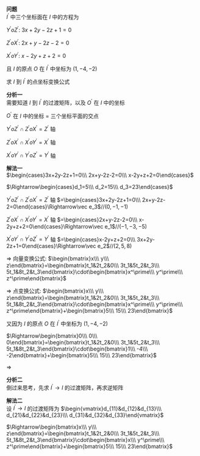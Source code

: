 **问题**  
$I^\prime$ 中三个坐标面在 $I$ 中的方程为  
  
$Y^\prime oZ^\prime:\ 3x+2y-2z+1=0$  
  
$Z^\prime oX^\prime:\ 2x+y-2z-2=0$  
  
$X^\prime oY^\prime:\ x-2y+z+2=0$  
  
且 $I$ 的原点 $O$ 在 $I^\prime$ 中坐标为 $(1,-4,-2)$  
  
求 $I$ 到 $I^\prime$ 的点坐标变换公式  
  
**分析一**  
需要知道 $I$ 到 $I^\prime$ 的过渡矩阵，以及 $O^\prime$ 在 $I$ 中的坐标  
  
$O^\prime$ 在 $I$ 中的坐标 $=$ 三个坐标平面的交点  
  
$Y^\prime oZ^\prime\cap Z^\prime oX^\prime=Z^\prime$ 轴  
  
$Z^\prime oX^\prime\cap X^\prime oY^\prime=X^\prime$ 轴  
  
$X^\prime oY^\prime\cap Y^\prime oZ^\prime=Y^\prime$ 轴  
  
**解法一**  
$\begin{cases}3x+2y-2z+1=0\\\ 2x+y-2z-2=0\\\ x-2y+z+2=0\end{cases}$  
  
$\Rightarrow\begin{cases}d_1=5\\\ d_2=15\\\ d_3=23\end{cases}$  
  
$Y^\prime oZ^\prime\cap Z^\prime oX^\prime=Z^\prime$ 轴 $=\begin{cases}3x+2y-2z+1=0\\\ 2x+y-2z-2=0\end{cases}\Rightarrow\vec e_3$//$(0,-1,-1)$  
  
$Z^\prime oX^\prime\cap X^\prime oY^\prime=X^\prime$ 轴 $=\begin{cases}2x+y-2z-2=0\\\ x-2y+z+2=0\end{cases}\Rightarrow\vec e_1$//$(-1,-3,-5)$  
  
$X^\prime oY^\prime\cap Y^\prime oZ^\prime=Y^\prime$ 轴 $=\begin{cases}x-2y+z+2=0\\\ 3x+2y-2z+1=0\end{cases}\Rightarrow\vec e_2$//$(2,5,8)$  
  
$\Rightarrow$ 向量变换公式: $\begin{bmatrix}x\\\ y\\\ z\end{bmatrix}=\begin{bmatrix}t_1&2t_2&0\\\ 3t_1&5t_2&t_3\\\ 5t_1&8t_2&t_3\end{bmatrix}\cdot\begin{bmatrix}x^\prime\\\ y^\prime\\\ z^\prime\end{bmatrix}$  
  
$\Rightarrow$ 点变换公式: $\begin{bmatrix}x\\\ y\\\ z\end{bmatrix}=\begin{bmatrix}t_1&2t_2&0\\\ 3t_1&5t_2&t_3\\\ 5t_1&8t_2&t_3\end{bmatrix}\cdot\begin{bmatrix}x^\prime\\\ y^\prime\\\ z^\prime\end{bmatrix}+\begin{bmatrix}5\\\ 15\\\ 23\end{bmatrix}$  
  
又因为 $I$ 的原点 $O$ 在 $I^\prime$ 中坐标为 $(1,-4,-2)$  
  
$\Rightarrow\begin{bmatrix}0\\\ 0\\\ 0\end{bmatrix}=\begin{bmatrix}t_1&2t_2&0\\\ 3t_1&5t_2&t_3\\\ 5t_1&8t_2&t_3\end{bmatrix}\cdot\begin{bmatrix}1\\\ -4\\\ -2\end{bmatrix}+\begin{bmatrix}5\\\ 15\\\ 23\end{bmatrix}$  
  
$\Rightarrow$  
  
**分析二**  
倒过来思考，先求 $I^\prime\to I$ 的过渡矩阵，再求逆矩阵  
  
**解法二**  
设 $I^\prime\to I$ 的过渡矩阵为 $\begin{vmatrix}d_{11}&d_{12}&d_{13}\\\ d_{21}&d_{22}&d_{23}\\\ d_{31}&d_{32}&d_{33}\end{vmatrix}$  
  
$\Rightarrow\begin{bmatrix}x\\\ y\\\ z\end{bmatrix}=\begin{bmatrix}t_1&2t_2&0\\\ 3t_1&5t_2&t_3\\\ 5t_1&8t_2&t_3\end{bmatrix}\cdot\begin{bmatrix}x\\\ y^\prime\\\ z^\prime\end{bmatrix}+\begin{bmatrix}5\\\ 15\\\ 23\end{bmatrix}$  
